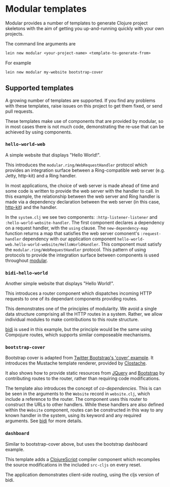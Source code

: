 # Modular templates

Modular provides a number of templates to generate Clojure project skeletons with the aim of getting you up-and-running quickly with your own projects.

The command line arguments are

```clojure
lein new modular <your-project-name> <template-to-generate-from>
```

For example

```clojure
lein new modular my-website bootstrap-cover
```

## Supported templates

A growing number of templates are supported. If you find any problems
with these templates, raise issues on this project to get them fixed, or send pull requests.

These templates make use of components that are provided by modular, so
in most cases there is not much code, demonstrating the re-use that can
be achieved by using components.

### ```hello-world-web```

A simple website that displays "Hello World!".

This introduces the ```modular.ring/WebRequestHandler``` protocol which provides an integration surface between a Ring-compatible web server (e.g. Jetty, http-kit) and a Ring handler.

In most applications, the choice of web server is made ahead of time and some code is written to provide the web server with the handler to call. In this example, the relationship between the web server and Ring handler is made via a dependency declaration between the web server (in this case, [http-kit](http://www.http-kit.org/)) and the handler.

In the ```system.clj``` we see two components: ```:http-listener-listener``` and ```:hello-world-website-handler```. The first component declares a dependency on a request handler, with the ```using``` clause. The ```new-dependency-map``` function returns a map that satisfies the web server comonent's ```:request-handler``` dependency with our application component ```hello-world-web.hello-world-website/HelloWorldHandler```. This component must satisfy the ```modular.ring/WebRequestHandler``` protocol. This pattern of using protocols to provide the integration surface between components is used throughout [modular](https://github.com/juxt/modular).

### ```bidi-hello-world```

Another simple website that displays "Hello World!".

This introduces a router component which dispatches incoming HTTP
requests to one of its dependant components providing routes.

This demonstrates one of the principles of modularity. We avoid a single data structure comprising all the HTTP routes in a system. Rather, we allow individual modules to make contributions to this route structure.

[bidi](https://github.com/juxt/bidi) is used in this example, but the
principle would be the same using Compojure routes, which supports
similar composeable mechanisms.

### ```bootstrap-cover```

Bootstrap cover is adapted from [Twitter Bootstrap's 'cover' example](http://getbootstrap.com/examples/cover/). It introduces the Mustache template renderer, provided by [Clostache](https://github.com/fhd/clostache).

It also shows how to provide static resources from [JQuery](https://jquery.com/) and [Bootstrap](https://getbootstrap.com/) by contributing routes to the router, rather than requiring code modifications.

The template also introduces the concept of _co-dependencies_. This is
can be seen in the arguments to the ```Website``` record in
```website.clj```, which include a reference to the router. The
component uses this router to construct the URLs to other
handlers. While these handlers are also defined within the ```Website```
component, routes can be constructed in this way to any known handler in
the system, using its keyword and any required arguments. See
[bidi](https://github.com/juxt/bidi) for more details.

### ```dashboard```

Similar to bootstrap-cover above, but uses the bootstrap dashboard example.

This template adds a [ClojureScript](https://github.com/clojure/clojurescript) compiler component which recompiles the source modifications in the included ```src-cljs``` on every reset.

The application demonstrates client-side routing, using the cljs version of bidi.
